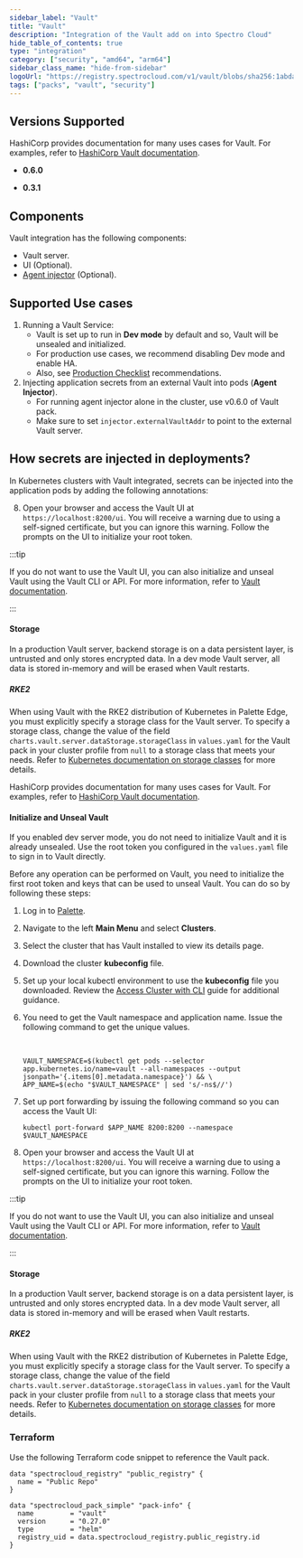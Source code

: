 ```yaml
---
sidebar_label: "Vault"
title: "Vault"
description: "Integration of the Vault add on into Spectro Cloud"
hide_table_of_contents: true
type: "integration"
category: ["security", "amd64", "arm64"]
sidebar_class_name: "hide-from-sidebar"
logoUrl: "https://registry.spectrocloud.com/v1/vault/blobs/sha256:1abda0173be1fd4ddfeccd2ff15089edd38a25e433ad7bb562a770d92992c7af?type=image.webp"
tags: ["packs", "vault", "security"]
---
```


## Versions Supported

<Tabs queryString="parent">
<TabItem label="0.27.x" value="0.27.x">

HashiCorp provides documentation for many uses cases for Vault. For examples, refer to
[HashiCorp Vault documentation](https://developer.hashicorp.com/vault/docs/use-cases).

<TabItem label="0.6.x" value="0.6.x">

- **0.6.0**

</TabItem>

<TabItem label="0.3.x" value="0.3.x">

- **0.3.1**

</TabItem>
</Tabs>

## Components

Vault integration has the following components:

- Vault server.
- UI (Optional).
- [Agent injector](https://www.vaultproject.io/docs/platform/k8s/injector/) (Optional).

## Supported Use cases

1. Running a Vault Service:
   - Vault is set up to run in **Dev mode** by default and so, Vault will be unsealed and initialized.
   - For production use cases, we recommend disabling Dev mode and enable HA.
   - Also, see [Production Checklist](https://www.vaultproject.io/docs/platform/k8s/helm/run#architecture)
     recommendations.
1. Injecting application secrets from an external Vault into pods (**Agent Injector**).
   - For running agent injector alone in the cluster, use v0.6.0 of Vault pack.
   - Make sure to set `injector.externalVaultAddr` to point to the external Vault server.

## How secrets are injected in deployments?

In Kubernetes clusters with Vault integrated, secrets can be injected into the application pods by adding the following
annotations:

8. Open your browser and access the Vault UI at `https://localhost:8200/ui`. You will receive a warning due to using a
   self-signed certificate, but you can ignore this warning. Follow the prompts on the UI to initialize your root token.

:::tip

If you do not want to use the Vault UI, you can also initialize and unseal Vault using the Vault CLI or API. For more
information, refer to
[Vault documentation](https://developer.hashicorp.com/vault/docs/platform/k8s/helm/run#initialize-and-unseal-vault).

:::

#### Storage

In a production Vault server, backend storage is on a data persistent layer, is untrusted and only stores encrypted
data. In a dev mode Vault server, all data is stored in-memory and will be erased when Vault restarts.

##### RKE2

When using Vault with the RKE2 distribution of Kubernetes in Palette Edge, you must explicitly specify a storage class
for the Vault server. To specify a storage class, change the value of the field
`charts.vault.server.dataStorage.storageClass` in `values.yaml` for the Vault pack in your cluster profile from `null`
to a storage class that meets your needs. Refer to
[Kubernetes documentation on storage classes](https://kubernetes.io/docs/concepts/storage/storage-classes/) for more
details.

</TabItem>

<TabItem label="0.22.x" value="0.22.x">

HashiCorp provides documentation for many uses cases for Vault. For examples, refer to
[HashiCorp Vault documentation](https://developer.hashicorp.com/vault/docs/use-cases).

#### Initialize and Unseal Vault

If you enabled dev server mode, you do not need to initialize Vault and it is already unsealed. Use the root token you
configured in the `values.yaml` file to sign in to Vault directly.

Before any operation can be performed on Vault, you need to initialize the first root token and keys that can be used to
unseal Vault. You can do so by following these steps:

1. Log in to [Palette](https://console.spectrocloud.com).

2. Navigate to the left **Main Menu** and select **Clusters**.

3. Select the cluster that has Vault installed to view its details page.

4. Download the cluster **kubeconfig** file.

5. Set up your local kubectl environment to use the **kubeconfig** file you downloaded. Review the
   [Access Cluster with CLI](../clusters/cluster-management/palette-webctl.md) guide for additional guidance.

6. You need to get the Vault namespace and application name. Issue the following command to get the unique values.

   <br />

   ```shell
   VAULT_NAMESPACE=$(kubectl get pods --selector app.kubernetes.io/name=vault --all-namespaces --output jsonpath='{.items[0].metadata.namespace}') && \
   APP_NAME=$(echo "$VAULT_NAMESPACE" | sed 's/-ns$//')
   ```

7. Set up port forwarding by issuing the following command so you can access the Vault UI:

   ```
   kubectl port-forward $APP_NAME 8200:8200 --namespace $VAULT_NAMESPACE
   ```

8. Open your browser and access the Vault UI at `https://localhost:8200/ui`. You will receive a warning due to using a
   self-signed certificate, but you can ignore this warning. Follow the prompts on the UI to initialize your root token.

:::tip

If you do not want to use the Vault UI, you can also initialize and unseal Vault using the Vault CLI or API. For more
information, refer to
[Vault documentation](https://developer.hashicorp.com/vault/docs/platform/k8s/helm/run#initialize-and-unseal-vault).

:::

#### Storage

In a production Vault server, backend storage is on a data persistent layer, is untrusted and only stores encrypted
data. In a dev mode Vault server, all data is stored in-memory and will be erased when Vault restarts.

##### RKE2

When using Vault with the RKE2 distribution of Kubernetes in Palette Edge, you must explicitly specify a storage class
for the Vault server. To specify a storage class, change the value of the field
`charts.vault.server.dataStorage.storageClass` in `values.yaml` for the Vault pack in your cluster profile from `null`
to a storage class that meets your needs. Refer to
[Kubernetes documentation on storage classes](https://kubernetes.io/docs/concepts/storage/storage-classes/) for more
details.

</TabItem>

</Tabs>

### Terraform

Use the following Terraform code snippet to reference the Vault pack.

```hcl
data "spectrocloud_registry" "public_registry" {
  name = "Public Repo"
}

data "spectrocloud_pack_simple" "pack-info" {
  name         = "vault"
  version      = "0.27.0"
  type         = "helm"
  registry_uid = data.spectrocloud_registry.public_registry.id
}
```
